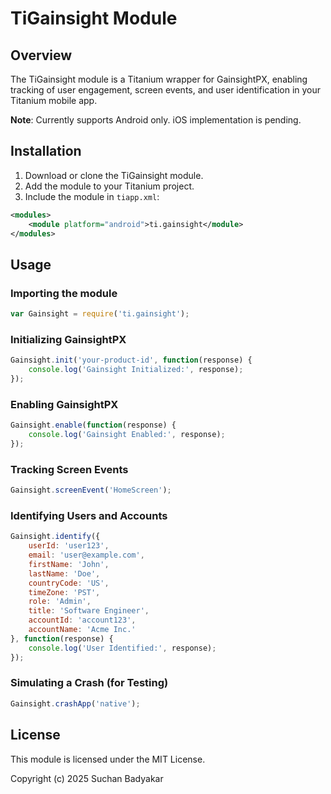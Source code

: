 
# TiGainsight Module

## Overview

The TiGainsight module is a Titanium wrapper for GainsightPX, enabling tracking of user engagement, screen events, and user identification in your Titanium mobile app.

**Note**: Currently supports Android only. iOS implementation is pending.

## Installation

1. Download or clone the TiGainsight module.
2. Add the module to your Titanium project.
3. Include the module in `tiapp.xml`:

```xml
<modules>
    <module platform="android">ti.gainsight</module>
</modules>
```

## Usage

### Importing the module

```javascript
var Gainsight = require('ti.gainsight');
```

### Initializing GainsightPX

```javascript
Gainsight.init('your-product-id', function(response) {
    console.log('Gainsight Initialized:', response);
});
```

### Enabling GainsightPX

```javascript
Gainsight.enable(function(response) {
    console.log('Gainsight Enabled:', response);
});
```

### Tracking Screen Events

```javascript
Gainsight.screenEvent('HomeScreen');
```

### Identifying Users and Accounts

```javascript
Gainsight.identify({
    userId: 'user123',
    email: 'user@example.com',
    firstName: 'John',
    lastName: 'Doe',
    countryCode: 'US',
    timeZone: 'PST',
    role: 'Admin',
    title: 'Software Engineer',
    accountId: 'account123',
    accountName: 'Acme Inc.'
}, function(response) {
    console.log('User Identified:', response);
});
```

### Simulating a Crash (for Testing)

```javascript
Gainsight.crashApp('native');
```

## License

This module is licensed under the MIT License.

Copyright (c) 2025 Suchan Badyakar
